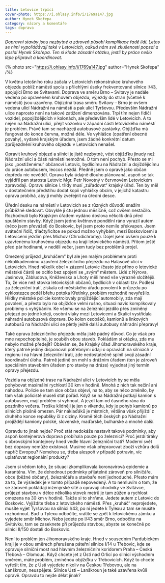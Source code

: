 ```yaml
---
title: Letovice trpící
cover-photo: https://i.ohlasy.info/i/1769a147.jpg
author: Hynek Skořepa
category: názory a komentáře
tags: doprava
---
```


*Dopravní stavby jsou nezbytné a zároveň působí komplikace řadě lidí. Letos se nimi vypořádávají také v Letovicích, odkud nám své zkušenosti popsal a poslal Hynek Skořepa. Ten si klade zásadní otázku, jestli by práce nešlo lépe připravit a koordinovat.*

{% photo src="https://i.ohlasy.info/i/1769a147.jpg" author="Hynek Skořepa" /%}

V květnu letošního roku začala v Letovicích rekonstrukce kruhového objezdu poblíž náměstí spolu s přilehlými úseky frekventované silnice I/43, spojující Brno se Svitavami. Doprava ve směru Brno – Svitavy je nadále vedena po upraveném kruhovém objezdu, výjezdy do stran (včetně k náměstí) jsou uzavřeny. Objízdná trasa směru Svitavy – Brno je ovšem vedena ulicí Nádražní na náměstí a pak ulicí Tyršovou. Především Nádražní ulice naprosto není na takové zatížení dimenzována. Trpí tím nejen řidiči vozidel, popojíždějících v kolonách, ale především lidé v Letovicích. A to nejen na Nádražní ulici, přejít vozovku v západní části letovického náměstí je problém. Právě tam se nacházejí autobusové zastávky. Objížďka má fungovat do konce června, možná déle. Ve vyhlášce (opatření obecné povahy), vydané krajským úřadem, jsem žádné konkrétní datum zprůjezdnění kruhového objezdu v Letovicích nenašel.

Opravit kruhový objezd a silnici je jistě nezbytné, vést objížďku jinudy než Nádražní ulicí a částí náměstí nemožné. O tom není pochyb. Přesto se mi jako „postiženému“ občanovi Letovic, bydlícímu na Nádražní a dojíždějícímu do práce autobusem, leccos nezdá. Předně jsem o opravě jako občan dopředu nic nevěděl. Oprava byla údajně dlouho plánovaná, aspoň se tak vyjádřil pan starosta Letovic Mgr. Petr Novotný v červnovém Letovickém zpravodaji. Opravu silnice I. třídy musí „zúřadovat“ krajský úřad. Ten by měl v dostatečném předstihu dodat kopii vyhlášky obcím, v jejichž katastru oprava probíhá, aby ji mohly zveřejnit na úřední desce. 

Úřední desku na náměstí v Letovicích se z různých důvodů snažím průběžně sledovat. Obvykle ji čtu jednou měsíčně, což ovšem nestačilo. Rozhodnutí bylo Krajským úřadem vydáno doslova několik dnů před spuštěním stavby. Když jsem jedno květnové pondělní ráno vyrazil autem (něco jsem převážel) do Boskovic, byl jsem proto nemile překvapen. Jsem sváteční řidič, třiačtyřicítce se pokud možno vyhýbám, mezi Boskovicemi a Letovicemi jezdím přes Míchov (Chrudichromy). Dojel jsem ovšem pouze k uzavřenému kruhovému objezdu na kraji letovického náměstí. Přitom ještě před pár hodinami, v neděli večer, jsem tudy bez problémů projel.

Omezený průjezd „kruháčem“ byl ale jen malým problémem proti několikadennímu uzavření železničního přejezdu na Halasově ulici v Letovicích. Hned několik obcí v zázemí Letovic (často jde přímo o letovické městské části) se ocitlo bez spojení se „svým“ městem. Lidé z Nýrova, Jasinova, Zábludova, Kněževíska a Lhoty měli hned vše výrazně složitější. To, že více než stovka letovických občanů, bydlících v oblasti tzv. Podlesí za železniční tratí, získala od městského úřadu povolení k průjezdu po cyklostezce podél břehu potoka Křetínky, problém rozhodně nevyřešilo. Hlídky městské policie kontrolovaly projíždějící automobily, zda mají povolení, a přesto bylo na objížďce velmi rušno, situaci navíc komplikovaly problémy s vyhýbáním. Ke všemu se na železnici jezdilo přes zmíněný přejezd po jedné koleji, osobní vlaky mezi Letovicemi a Skalicí vystřídala náhradní autobusová doprava. Do kolon osobáků, kamionů a linkových autobusů na Nádražní ulici se pletly ještě další autobusy náhradní přepravy!

Také oprava železničního přejezdu měla jistě pádný důvod. Co je však pro mne nepochopitelné, je souběh obou staveb. Pokládám si otázku, zda mu nebylo možné předejít? Obávám se, že Krajský úřad Jihomoravského kraje, který patrně jediný disponoval potřebnými údaji o opravách na silnicích v regionu i na hlavní železniční trati, zde nedostatečně splnil svoji zásadní koordinační úlohu. Patrně jedině on mohl s drážním úřadem (ten je zároveň speciálním stavebním úřadem pro stavby na dráze) vyjednat jiný termín opravy přejezdu.

Vozidla na objízdné trase na Nádražní ulici v Letovicích by se měla pohybovat maximální rychlostí 30 km v hodině. Mnohá z nich tak nečiní ani náhodou. Policie se tam sice občas objeví, na to, aby se něco změnilo, by tam však policisté museli stát pořád. Když se na Nádražní potkají kamion s autobusem, mají problém si vyhnout. A jezdí tam od časného rána do pozdního večera. Trošku klidněji je jen o víkendu, kdy je pohyb kamionů po silnicích plošně omezen. Pár náklaďáků je místních, většina však přijíždí z druhého konce republiky či z ciziny. Kromě těch českých po Nádražní projíždějí kamiony polské, slovenské, maďarské, bulharské a mnohé další.

Opravdu to jinak nejde? Proč stát nedokáže nastavit takové podmínky, aby aspoň kontejnerová doprava probíhala pouze po železnici? Proč jezdí tiráky s obrovskými kontejnery hned vedle hlavní železniční trati? Moderní svět bez dopravy nemůže existovat. Musíme však přepravovat zboží vzhůru dolů napříč Evropou? Nemohou se, třeba alespoň v případě potravin, víc uplatňovat regionální produkty?

Jsem si vědom toho, že situaci zkomplikovala koronavirová epidemie a karanténa. Vím, že dohodnout podmínky přijatelné zároveň pro silničáře, obce (běžné občany), železničáře a stavbaře není jednoduché. Přesto mám za to, že výsledek je v tomto případě nepovedený. A to nemluvím o tom, že se zároveň pokládají inženýrské sítě a opravují chodníky ve Svitávce, průjezd stavbou v délce několika stovek metrů je tam zúžen a rychlost omezena na 30 km v hodině. Takže si to shrňme. Jedete autem z Letovic do Boskovic. Vyjíždíte třeba z letovického náměstí. Přes „kruháč“ neprojedete, musíte vyjet Tyršovou na silnici I/43, po ní jedete k Tylexu a tam se musíte rozhodnout. Buď u Tylexu odbočíte, vrátíte se zpět k letovickému zámku a vyjedete směr Míchov. Nebo jedete po I/43 směr Brno, odbočíte na Svitávku, tam se zaseknete při průjezdu stavbou, abyste se konečně po silnici II/150 dostali do Boskovic.

Není to problém jen Jihomoravského kraje. Hned v sousedním Pardubickém kraji je v obou směrech přerušena páteřní silnice I/14 u Třebovic, kde se opravuje silniční most nad hlavním železničním koridorem Praha – Česká Třebová – Olomouc.  Když chcete jet z Ústí nad Orlicí po silnici východním směrem, máte problém, zmíněnou objížďku v Třebovicích. Když to chcete vyřešit tím, že z Ústí vyjedete nikoliv na Českou Třebovou, ale na Lanškroun, neuspějete. Silnice Ústí – Lanškroun je také uzavřena kvůli opravě. Opravdu to nejde dělat jinak?
